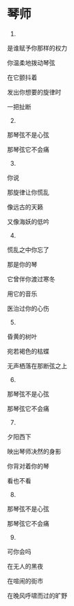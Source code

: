 # 琴师

1.

是谁赋予你那样的权力

你温柔地拨动琴弦

在它颤抖着

发出你想要的旋律时

一把扯断


2.
那琴弦不是心弦

那琴弦它不会痛



3.
你说

那旋律让你慌乱

像远古的天籁

又像海妖的低吟


4.
慌乱之中你忘了

那是你的琴

它曾伴你渡过寒冬

用它的音乐

医治过你的心伤



5.
昏黄的树叶

宛若褐色的枯蝶

无声栖落在那断弦之上



6.
那琴弦不是心弦

那琴弦它不会痛



7.
夕阳西下

映出琴师决然的身影

你背对着你的琴

看也不看



8.
那琴弦不是心弦

那琴弦它不会痛



9.
可你会吗

在无人的黑夜

在喧闹的街市

在晚风呼啸而过的旷野












